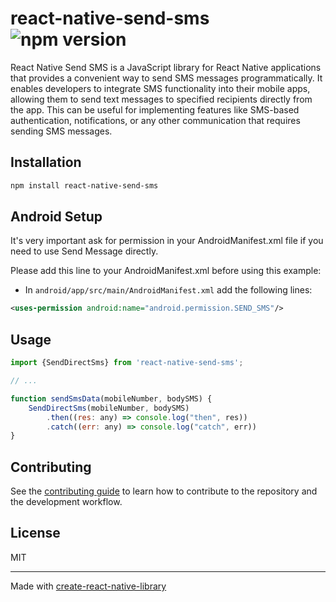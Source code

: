 # react-native-send-sms ![npm version](https://img.shields.io/badge/npm-0.1.0-2)

React Native Send SMS is a JavaScript library for React Native applications that provides a convenient way to send SMS messages programmatically. It enables developers to integrate SMS functionality into their mobile apps, allowing them to send text messages to specified recipients directly from the app. This can be useful for implementing features like SMS-based authentication, notifications, or any other communication that requires sending SMS messages.

## Installation

```sh
npm install react-native-send-sms
```
## Android Setup

It's very important ask for permission in your AndroidManifest.xml file if you need to use Send Message directly.


Please add this line to your AndroidManifest.xml before using this example:
- In `android/app/src/main/AndroidManifest.xml` add the following lines:

```xml
<uses-permission android:name="android.permission.SEND_SMS"/>
```

## Usage

```js
import {SendDirectSms} from 'react-native-send-sms';

// ...

function sendSmsData(mobileNumber, bodySMS) {
    SendDirectSms(mobileNumber, bodySMS)
        .then((res: any) => console.log("then", res))
        .catch((err: any) => console.log("catch", err))
}

```

## Contributing

See the [contributing guide](CONTRIBUTING.md) to learn how to contribute to the repository and the development workflow.

## License

MIT

---

Made with [create-react-native-library](https://github.com/callstack/react-native-builder-bob)
